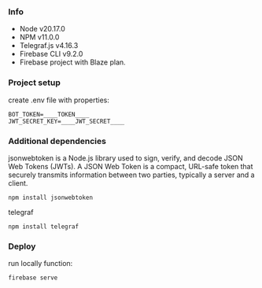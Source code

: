 ### Info

* Node v20.17.0
* NPM v11.0.0
* Telegraf.js v4.16.3
* Firebase CLI v9.2.0
* Firebase project with Blaze plan.

### Project setup

create .env file with properties:

```
BOT_TOKEN=____TOKEN____
JWT_SECRET_KEY=____JWT_SECRET____
```

### Additional dependencies

jsonwebtoken is a Node.js library used to sign, verify, and decode JSON Web Tokens (JWTs).
A JSON Web Token is a compact, URL-safe token that securely transmits information between two parties,
typically a server and a client.

```
npm install jsonwebtoken
```

telegraf

```
npm install telegraf
```

### Deploy

run locally function:

```
firebase serve
```